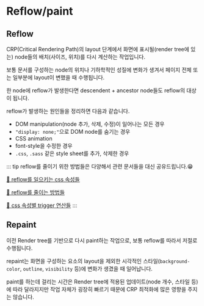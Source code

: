 # Reflow/paint

## Reflow

CRP(Critical Rendering Path)의 layout 단계에서 화면에 표시될(render tree에 있는) node들의 배치(사이즈, 위치)를 다시 계산하는 작업입니다.

보통 문서를 구성하는 node의 위치나 기하학적인 성질에 변화가 생겨서 페이지 전체 또는 일부분에 layout이 변했을 때 수행됩니다.

한 node에 reflow가 발생한다면 descendent + ancestor node들도 reflow의 대상이 됩니다.

reflow가 발생하는 원인들을 정리하면 다음과 같습니다.

- DOM manipulation(node 추가, 삭제, 수정)이 일어나는 모든 경우
- `"display: none;"`으로 DOM node를 숨기는 경우
- CSS animation
- font-style을 수정한 경우
- `.css`, `.sass` 같은 style sheet를 추가, 삭제한 경우

::: tip
reflow를 줄이기 위한 방법들은 다양해서 관련 문서들을 대신 공유드립니다.😁

[📜 reflow를 일으키는 css 속성들](https://devhints.io/layout-thrashing)

[📜 reflow를 줄이는 방법들](https://zinee-world.tistory.com/295)

[📜 css 속성별 trigger 연산들](https://csstriggers.com/)
:::

## Repaint

이전 Render tree를 기반으로 다시 paint하는 작업으로, 보통 reflow를 따라서 저절로 수행됩니다.

repaint는 화면을 구성하는 요소의 layout을 제외한 시각적인 스타일(`background-color`, `outline`, `visibility` 등)에 변화가 생겼을 때 일어납니다.

paint를 하는데 걸리는 시간은 Render tree에 적용된 업데이트(node 개수, 스타일 등)에 따라 달라지지만 작업 자체가 굉장히 빠르기 때문에 CRP 최적화에 많은 영향을 주지는 않습니다.

